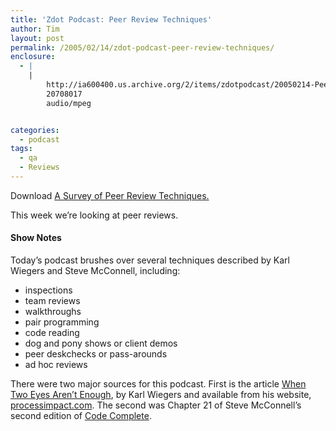 ```yaml
---
title: 'Zdot Podcast: Peer Review Techniques'
author: Tim
layout: post
permalink: /2005/02/14/zdot-podcast-peer-review-techniques/
enclosure:
  - |
    |
        http://ia600400.us.archive.org/2/items/zdotpodcast/20050214-PeerReviewOverview.mp3
        20708017
        audio/mpeg


categories:
  - podcast
tags:
  - qa
  - Reviews
---
```

Download [A Survey of Peer Review Techniques.][1]

This week we&#8217;re looking at peer reviews.

#### Show Notes

Today&#8217;s podcast brushes over several techniques described by Karl Wiegers and Steve McConnell, including:

  * inspections
  * team reviews
  * walkthroughs
  * pair programming
  * code reading
  * dog and pony shows or client demos
  * peer deskchecks or pass-arounds
  * ad hoc reviews

There were two major sources for this podcast. First is the article [When Two Eyes Aren&#8217;t Enough][2], by Karl Wiegers and available from his website, [processimpact.com][3]. The second was Chapter 21 of Steve McConnell&#8217;s second edition of [Code Complete][4].

 [1]: http://ia600400.us.archive.org/2/items/zdotpodcast/20050214-PeerReviewOverview.mp3
 [2]: http://www.processimpact.com/articles/two_eyes.pdf
 [3]: http://www.processimpact.com/
 [4]: http://amazon.com/o/ASIN/0735619670/timshadel-com
